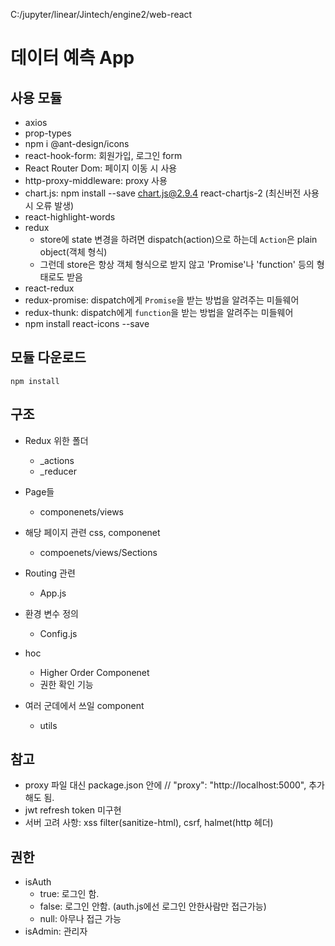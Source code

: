 C:/jupyter/linear/Jintech/engine2/web-react

# 데이터 예측 App

## 사용 모듈

- axios
- prop-types
- npm i @ant-design/icons
- react-hook-form: 회원가입, 로그인 form
- React Router Dom: 페이지 이동 시 사용
- http-proxy-middleware: proxy 사용
- chart.js: npm install --save chart.js@2.9.4 react-chartjs-2 (최신버전 사용 시 오류 발생)
- react-highlight-words
- redux
  - store에 state 변경을 하려면 dispatch(action)으로 하는데 `Action`은 plain object(객체 형식)
  - 그런데 store은 항상 객체 형식으로 받지 않고 'Promise'나 'function' 등의 형태로도 받음
- react-redux
- redux-promise: dispatch에게 `Promise`을 받는 방법을 알려주는 미들웨어
- redux-thunk: dispatch에게 `function`을 받는 방법을 알려주는 미들웨어
- npm install react-icons --save

## 모듈 다운로드

`npm install`

## 구조

- Redux 위한 폴더

  - \_actions
  - \_reducer

- Page들

  - componenets/views

- 해당 페이지 관련 css, componenet

  - compoenets/views/Sections

- Routing 관련

  - App.js

- 환경 변수 정의

  - Config.js

- hoc

  - Higher Order Componenet
  - 권한 확인 기능

- 여러 군데에서 쓰일 component
  - utils

## 참고

- proxy 파일 대신 package.json 안에 // "proxy": "http://localhost:5000", 추가해도 됨.
- jwt refresh token 미구현
- 서버 고려 사항: xss filter(sanitize-html), csrf, halmet(http 헤더)

## 권한

- isAuth
  - true: 로그인 함.
  - false: 로그인 안함. (auth.js에선 로그인 안한사람만 접근가능)
  - null: 아무나 접근 가능
- isAdmin: 관리자
